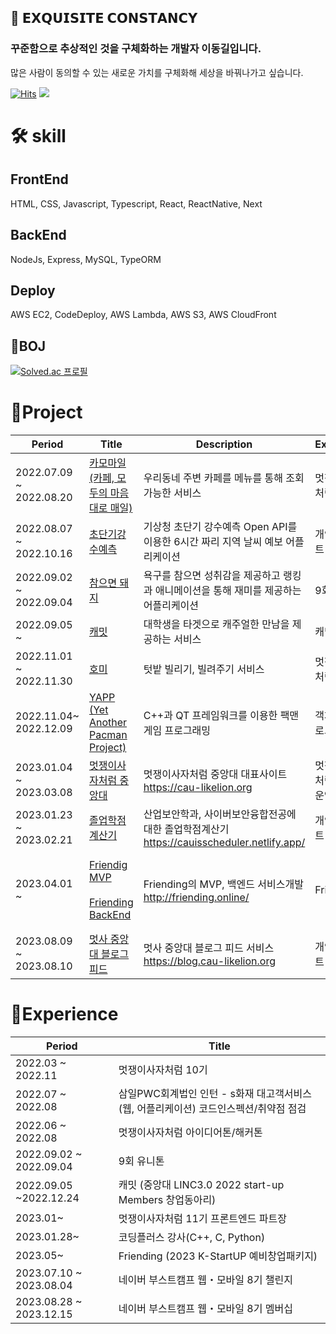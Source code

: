 ## 🚀 𝗘𝗫𝗤𝗨𝗜𝗦𝗜𝗧𝗘 𝗖𝗢𝗡𝗦𝗧𝗔𝗡𝗖𝗬

### 꾸준함으로 추상적인 것을 구체화하는 개발자 이동길입니다.

많은 사람이 동의할 수 있는 새로운 가치를 구체화해 세상을 바꿔나가고 싶습니다.

[![Hits](https://hits.seeyoufarm.com/api/count/incr/badge.svg?url=https%3A%2F%2Fgithub.com%2Fd0422%2Fhit-counter&count_bg=%23FF7F50&title_bg=%23555555&icon=soundcloud.svg&icon_color=%23FF7F50&title=d0422&edge_flat=false)](https://hits.seeyoufarm.com)
<a href="https://0422.tistory.com/"><img src="https://img.shields.io/badge/-Blog-coral?logo=Blogger&logoColor=white"/></a>

# 🛠️ skill

## FrontEnd

HTML, CSS, Javascript, Typescript, React, ReactNative, Next

## BackEnd

NodeJs, Express, MySQL, TypeORM

## Deploy

AWS EC2, CodeDeploy, AWS Lambda, AWS S3, AWS CloudFront

## 🐾BOJ

[![Solved.ac 프로필](http://mazassumnida.wtf/api/v2/generate_badge?boj=rlfehd2021)](https://solved.ac/rlfehd2021)

# 🚀Project

| Period                  | Title                                                                                                                                             | Description                                                                                | Experience                  | Tech Stack                                                                      |
| ----------------------- | ------------------------------------------------------------------------------------------------------------------------------------------------- | ------------------------------------------------------------------------------------------ | --------------------------- | ------------------------------------------------------------------------------- |
| 2022.07.09 ~ 2022.08.20 | [카모마일(카페, 모두의 마음대로 매일)](https://github.com/d0422/Chamomile)                                                                        | 우리동네 주변 카페를 메뉴를 통해 조회가능한 서비스                                         | 멋쟁이사자처럼 10기         | React                                                                           |
| 2022.08.07 ~ 2022.10.16 | [초단기강수예측](https://github.com/d0422/Super-Short-Rain-Forecast/)                                                                             | 기상청 초단기 강수예측 Open API를 이용한 6시간 짜리 지역 날씨 예보 어플리케이션            | 개인 프로젝트               | Typescript, React Native                                                        |
| 2022.09.02 ~ 2022.09.04 | [참으면 돼지 ](https://github.com/d0422/PatientPig)                                                                                               | 욕구를 참으면 성취감을 제공하고 랭킹과 애니메이션을 통해 재미를 제공하는 어플리케이션      | 9회 유니톤                  | Typescript, React Native                                                        |
| 2022.09.05 ~            | [캐밋](https://github.com/Casual-Meet/CaMeet-Front)                                                                                               | 대학생을 타겟으로 캐주얼한 만남을 제공하는 서비스                                          | 캐밋                        | React                                                                           |
| 2022.11.01 ~ 2022.11.30 | [호미](https://github.com/Hang-Jeong-Sal/Front-End)                                                                                               | 텃밭 빌리기, 빌려주기 서비스                                                               | 멋쟁이사자처럼 10기         | Typescript, NextJS, Amazon EC2, S3                                              |
| 2022.11.04~ 2022.12.09  | [YAPP (Yet Another Pacman Project)](https://github.com/d0422/yapp)                                                                                | C++과 QT 프레임워크를 이용한 팩맨 게임 프로그래밍                                          | 객체지향프로그래밍          | C++, QT                                                                         |
| 2023.01.04 ~ 2023.03.08 | [멋쟁이사자처럼 중앙대](https://github.com/cau-likelion-org/cau-likelion-next)                                                                    | 멋쟁이사자처럼 중앙대 대표사이트 <br>https://cau-likelion.org                              | 멋쟁이 사자처럼 11기 운영진 | Typescript,NextJS, Amazon Lambda, S3, CloudFront                                |
| 2023.01.23 ~ 2023.02.21 | [졸업학점계산기](https://github.com/d0422/CAUIS-scheduler)                                                                                        | 산업보안학과, 사이버보안융합전공에 대한 졸업학점계산기 https://cauisscheduler.netlify.app/ | 개인프로젝트                | React, Typescript                                                               |
| 2023.04.01 ~            | [Friendig MVP ](https://github.com/friending-online/friending-mvp)<br><br>[Friending BackEnd](https://github.com/friending-online/friending-back) | Friending의 MVP, 백엔드 서비스개발 <br>http://friending.online/                            | Friending                   | React, Typscript, Netlify<br><br> NodeJS, Express, TypeORM, EC2, S3, CodeDeploy |
| 2023.08.09 ~ 2023.08.10 | [멋사 중앙대 블로그 피드](https://github.com/d0422/blog-cau-likelion)                                                                             | 멋사 중앙대 블로그 피드 서비스<br> https://blog.cau-likelion.org                           | 개인프로젝트                | NextJS,Typescript, Vercel                                                       |

# 🚀Experience

| Period                  | Title                                                                                |
| ----------------------- | ------------------------------------------------------------------------------------ |
| 2022.03 ~ 2022.11       | 멋쟁이사자처럼 10기                                                                  |
| 2022.07 ~ 2022.08       | 삼일PWC회계법인 인턴 - s화재 대고객서비스(웹, 어플리케이션) 코드인스펙션/취약점 점검 |
| 2022.06 ~ 2022.08       | 멋쟁이사자처럼 아이디어톤/해커톤                                                     |
| 2022.09.02 ~ 2022.09.04 | 9회 유니톤                                                                           |
| 2022.09.05 ~2022.12.24  | 캐밋 (중앙대 LINC3.0 2022 start-up Members 창업동아리)                               |
| 2023.01~                | 멋쟁이사자처럼 11기 프론트엔드 파트장                                                |
| 2023.01.28~             | 코딩플러스 강사(C++, C, Python)                                                      |
| 2023.05~                | Friending (2023 K-StartUP 예비창업패키지)                                            |
| 2023.07.10 ~ 2023.08.04 | 네이버 부스트캠프 웹・모바일 8기 챌린지                                              |
| 2023.08.28 ~ 2023.12.15 | 네이버 부스트캠프 웹・모바일 8기 멤버십                                              |
